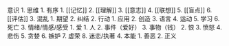 意识
	1. 思维
		1. 有序
			1. [[记忆]]
			2. [[理解]]
			3. [[意志]]
			4. [[联想]]
			5. [[盲点]]
			6. [[评估]]
		3. 混乱
			1. 期望
			2. 纠结
	2. 行动
		1. 应用
		2. 创造
		3. 语言
		4. 运动
		5. 学习
		6. 死亡
	3. 情绪/情感/感受
		1. 爱
			1. 人
			2. 事件（爱好）
			3. 事物（钱）
		2. 恨
		3. 愤怒
		4. 悲伤
		5. 贪婪
		6. 嫉妒
		7. 虚荣
		8. 迷恋/执著
	4. 本能
		1. 善恶
		2. 正义

